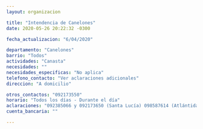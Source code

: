 ```yaml
---
layout: organizacion

title: "Intendencia de Canelones"
date: 2020-05-26 20:22:32 -0300

fecha_actualizacion: "6/04/2020"

departamento: "Canelones"
barrio: "Todos"
actividades: "Canasta"
necesidades: ""
necesidades_especificas: "No aplica"
telefono_contacto: "Ver aclaraciones adicionales"
direccion: "A domicilio"

otros_contactos: "092173550"
horario: "Todos los días - Durante el día"
aclaraciones: "092385066 y 092173650 (Santa Lucía) 098587614 (Atlántida, Salinas, Floresta, Parque del Plata y Soca) 092208126 (Los cerrillos) 092214673 (ciudad de la costa) 092208975 (Nicolich) 099414869 (La Paz), 092404975 y 092207148 (Las Piedras) 092374345 (Migues, Montes, Tala, San Jacinto) 092198948 (Paso Carrasco)"
cuenta_bancaria: ""

---
```

